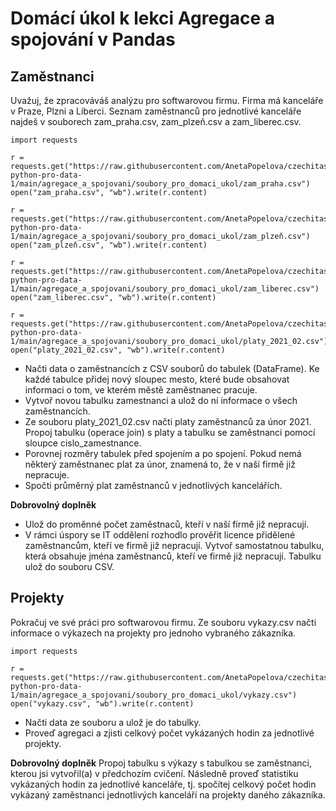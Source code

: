 # Domácí úkol k lekci Agregace a spojování v Pandas

## Zaměstnanci

Uvažuj, že zpracováváš analýzu pro softwarovou firmu. Firma má kanceláře v Praze, Plzni a Liberci. Seznam zaměstnanců pro jednotlivé kanceláře najdeš v souborech zam_praha.csv, zam_plzeň.csv a zam_liberec.csv.

```
import requests

r = requests.get("https://raw.githubusercontent.com/AnetaPopelova/czechitas-python-pro-data-1/main/agregace_a_spojovani/soubory_pro_domaci_ukol/zam_praha.csv")
open("zam_praha.csv", "wb").write(r.content)

r = requests.get("https://raw.githubusercontent.com/AnetaPopelova/czechitas-python-pro-data-1/main/agregace_a_spojovani/soubory_pro_domaci_ukol/zam_plzeň.csv")
open("zam_plzeň.csv", "wb").write(r.content)

r = requests.get("https://raw.githubusercontent.com/AnetaPopelova/czechitas-python-pro-data-1/main/agregace_a_spojovani/soubory_pro_domaci_ukol/zam_liberec.csv")
open("zam_liberec.csv", "wb").write(r.content)

r = requests.get("https://raw.githubusercontent.com/AnetaPopelova/czechitas-python-pro-data-1/main/agregace_a_spojovani/soubory_pro_domaci_ukol/platy_2021_02.csv")
open("platy_2021_02.csv", "wb").write(r.content)
```

* Načti data o zaměstnancích z CSV souborů do tabulek (DataFrame). Ke každé tabulce přidej nový sloupec mesto, které bude obsahovat informaci o tom, ve kterém městě zaměstnanec pracuje.
* Vytvoř novou tabulku zamestnanci a ulož do ní informace o všech zaměstnancích.
* Ze souboru platy_2021_02.csv načti platy zaměstnanců za únor 2021. Propoj tabulku (operace join) s platy a tabulku se zaměstnanci pomocí sloupce cislo_zamestnance.
* Porovnej rozměry tabulek před spojením a po spojení. Pokud nemá některý zaměstnanec plat za únor, znamená to, že v naší firmě již nepracuje.
* Spočti průměrný plat zaměstnanců v jednotlivých kancelářích.

**Dobrovolný doplněk**
* Ulož do proměnné počet zaměstnaců, kteří v naší firmě již nepracují.
* V rámci úspory se IT oddělení rozhodlo prověřit licence přidělené zaměstnancům, kteří ve firmě již nepracují. Vytvoř samostatnou tabulku, která obsahuje jména zaměstnanců, kteří ve firmě již nepracují. Tabulku ulož do souboru CSV.

## Projekty
Pokračuj ve své práci pro softwarovou firmu. Ze souboru vykazy.csv načti informace o výkazech na projekty pro jednoho vybraného zákazníka.

```
import requests

r = requests.get("https://raw.githubusercontent.com/AnetaPopelova/czechitas-python-pro-data-1/main/agregace_a_spojovani/soubory_pro_domaci_ukol/vykazy.csv")
open("vykazy.csv", "wb").write(r.content)
```

* Načti data ze souboru a ulož je do tabulky.
* Proveď agregaci a zjisti celkový počet vykázaných hodin za jednotlivé projekty.

**Dobrovolný doplněk**
Propoj tabulku s výkazy s tabulkou se zaměstnanci, kterou jsi vytvořil(a) v předchozím cvičení. Následně proveď statistiku vykázaných hodin za jednotlivé kanceláře, tj. spočítej celkový počet hodin vykázaný zaměstnanci jednotlivých kanceláří na projekty daného zákazníka.